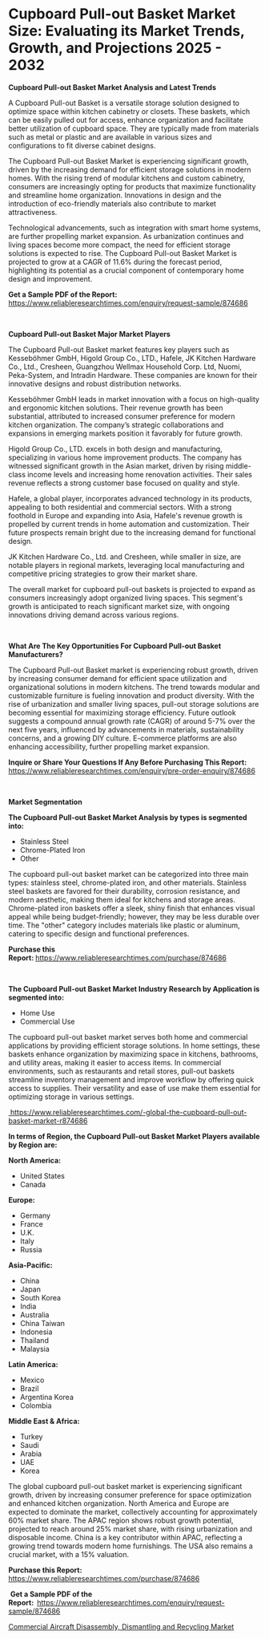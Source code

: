 <p><h1>Cupboard Pull-out Basket Market Size: Evaluating its Market Trends, Growth, and Projections 2025 - 2032</h1></p><p><strong>Cupboard Pull-out Basket Market Analysis and Latest Trends</strong></p>
<p><p>A Cupboard Pull-out Basket is a versatile storage solution designed to optimize space within kitchen cabinetry or closets. These baskets, which can be easily pulled out for access, enhance organization and facilitate better utilization of cupboard space. They are typically made from materials such as metal or plastic and are available in various sizes and configurations to fit diverse cabinet designs.</p><p>The Cupboard Pull-out Basket Market is experiencing significant growth, driven by the increasing demand for efficient storage solutions in modern homes. With the rising trend of modular kitchens and custom cabinetry, consumers are increasingly opting for products that maximize functionality and streamline home organization. Innovations in design and the introduction of eco-friendly materials also contribute to market attractiveness.</p><p>Technological advancements, such as integration with smart home systems, are further propelling market expansion. As urbanization continues and living spaces become more compact, the need for efficient storage solutions is expected to rise. The Cupboard Pull-out Basket Market is projected to grow at a CAGR of 11.6% during the forecast period, highlighting its potential as a crucial component of contemporary home design and improvement.</p></p>
<p><strong>Get a Sample PDF of the Report:&nbsp;</strong> <a href="https://www.reliableresearchtimes.com/enquiry/request-sample/874686?utm_campaign=3227&utm_medium=2&utm_source=Github&utm_content=ia&utm_term=21032025&utm_id=cupboard-pull-out-basket">https://www.reliableresearchtimes.com/enquiry/request-sample/874686</a></p>
<p>&nbsp;</p>
<p><strong>Cupboard Pull-out Basket Major Market Players</strong></p>
<p><p>The Cupboard Pull-out Basket market features key players such as Kesseböhmer GmbH, Higold Group Co., LTD., Hafele, JK Kitchen Hardware Co., Ltd., Cresheen, Guangzhou Wellmax Household Corp. Ltd, Nuomi, Peka-System, and Intradin Hardware. These companies are known for their innovative designs and robust distribution networks.</p><p>Kesseböhmer GmbH leads in market innovation with a focus on high-quality and ergonomic kitchen solutions. Their revenue growth has been substantial, attributed to increased consumer preference for modern kitchen organization. The company’s strategic collaborations and expansions in emerging markets position it favorably for future growth.</p><p>Higold Group Co., LTD. excels in both design and manufacturing, specializing in various home improvement products. The company has witnessed significant growth in the Asian market, driven by rising middle-class income levels and increasing home renovation activities. Their sales revenue reflects a strong customer base focused on quality and style.</p><p>Hafele, a global player, incorporates advanced technology in its products, appealing to both residential and commercial sectors. With a strong foothold in Europe and expanding into Asia, Hafele's revenue growth is propelled by current trends in home automation and customization. Their future prospects remain bright due to the increasing demand for functional design.</p><p>JK Kitchen Hardware Co., Ltd. and Cresheen, while smaller in size, are notable players in regional markets, leveraging local manufacturing and competitive pricing strategies to grow their market share.</p><p>The overall market for cupboard pull-out baskets is projected to expand as consumers increasingly adopt organized living spaces. This segment's growth is anticipated to reach significant market size, with ongoing innovations driving demand across various regions.</p></p>
<p>&nbsp;</p>
<p><strong>What Are The Key Opportunities For Cupboard Pull-out Basket Manufacturers?</strong></p>
<p><p>The Cupboard Pull-out Basket market is experiencing robust growth, driven by increasing consumer demand for efficient space utilization and organizational solutions in modern kitchens. The trend towards modular and customizable furniture is fueling innovation and product diversity. With the rise of urbanization and smaller living spaces, pull-out storage solutions are becoming essential for maximizing storage efficiency. Future outlook suggests a compound annual growth rate (CAGR) of around 5-7% over the next five years, influenced by advancements in materials, sustainability concerns, and a growing DIY culture. E-commerce platforms are also enhancing accessibility, further propelling market expansion.</p></p>
<p><strong>Inquire or Share Your Questions If Any Before Purchasing This Report:</strong> <a href="https://www.reliableresearchtimes.com/enquiry/pre-order-enquiry/874686?utm_campaign=3227&utm_medium=2&utm_source=Github&utm_content=ia&utm_term=21032025&utm_id=cupboard-pull-out-basket">https://www.reliableresearchtimes.com/enquiry/pre-order-enquiry/874686</a></p>
<p>&nbsp;</p>
<p><strong>Market Segmentation</strong></p>
<p><strong>The Cupboard Pull-out Basket Market Analysis by types is segmented into:</strong></p>
<p><ul><li>Stainless Steel</li><li>Chrome-Plated Iron</li><li>Other</li></ul></p>
<p><p>The cupboard pull-out basket market can be categorized into three main types: stainless steel, chrome-plated iron, and other materials. Stainless steel baskets are favored for their durability, corrosion resistance, and modern aesthetic, making them ideal for kitchens and storage areas. Chrome-plated iron baskets offer a sleek, shiny finish that enhances visual appeal while being budget-friendly; however, they may be less durable over time. The "other" category includes materials like plastic or aluminum, catering to specific design and functional preferences.</p></p>
<p><strong>Purchase this Report:&nbsp;</strong><a href="https://www.reliableresearchtimes.com/purchase/874686?utm_campaign=3227&utm_medium=2&utm_source=Github&utm_content=ia&utm_term=21032025&utm_id=cupboard-pull-out-basket">https://www.reliableresearchtimes.com/purchase/874686</a></p>
<p>&nbsp;</p>
<p><strong>The Cupboard Pull-out Basket Market Industry Research by Application is segmented into:</strong></p>
<p><ul><li>Home Use</li><li>Commercial Use</li></ul></p>
<p><p>The cupboard pull-out basket market serves both home and commercial applications by providing efficient storage solutions. In home settings, these baskets enhance organization by maximizing space in kitchens, bathrooms, and utility areas, making it easier to access items. In commercial environments, such as restaurants and retail stores, pull-out baskets streamline inventory management and improve workflow by offering quick access to supplies. Their versatility and ease of use make them essential for optimizing storage in various settings.</p></p>
<p><a href="https://www.reliableresearchtimes.com/-global-the-cupboard-pull-out-basket-market-r874686?utm_campaign=3227&utm_medium=2&utm_source=Github&utm_content=ia&utm_term=21032025&utm_id=cupboard-pull-out-basket">&nbsp;https://www.reliableresearchtimes.com/-global-the-cupboard-pull-out-basket-market-r874686</a></p>
<p><strong>In terms of Region, the Cupboard Pull-out Basket Market Players available by Region are:</strong></p>
<p>
    <p> <strong> North America: </strong>
        <ul>
            <li>United States</li>
            <li>Canada</li>
        </ul>
        </p> 
    <p> <strong> Europe: </strong>
        <ul>
            <li>Germany</li>
            <li>France</li>
            <li>U.K.</li>
            <li>Italy</li>
            <li>Russia</li>
        </ul>
        </p> 
    <p> <strong> Asia-Pacific: </strong>
        <ul>
            <li>China</li>
            <li>Japan</li>
            <li>South Korea</li>
            <li>India</li>
            <li>Australia</li>
            <li>China Taiwan</li>
            <li>Indonesia</li>
            <li>Thailand</li>
            <li>Malaysia</li>
        </ul>
        </p> 
    <p> <strong> Latin America: </strong>
        <ul>
            <li>Mexico</li>
            <li>Brazil</li>
            <li>Argentina Korea</li>
            <li>Colombia</li>
        </ul>
        </p> 
    <p> <strong> Middle East & Africa: </strong>
        <ul>
            <li>Turkey</li>
            <li>Saudi</li>
            <li>Arabia</li>
            <li>UAE</li>
            <li>Korea</li>
        </ul>
    </p>
    </p>
<p><p>The global cupboard pull-out basket market is experiencing significant growth, driven by increasing consumer preference for space optimization and enhanced kitchen organization. North America and Europe are expected to dominate the market, collectively accounting for approximately 60% market share. The APAC region shows robust growth potential, projected to reach around 25% market share, with rising urbanization and disposable income. China is a key contributor within APAC, reflecting a growing trend towards modern home furnishings. The USA also remains a crucial market, with a 15% valuation.</p></p>
<p><strong>Purchase this Report: </strong><a href="https://www.reliableresearchtimes.com/purchase/874686?utm_campaign=3227&utm_medium=2&utm_source=Github&utm_content=ia&utm_term=21032025&utm_id=cupboard-pull-out-basket">https://www.reliableresearchtimes.com/purchase/874686</a></p>
<p>&nbsp;<strong>Get a Sample PDF of the Report:&nbsp;&nbsp;</strong><a href="https://www.reliableresearchtimes.com/enquiry/request-sample/874686?utm_campaign=3227&utm_medium=2&utm_source=Github&utm_content=ia&utm_term=21032025&utm_id=cupboard-pull-out-basket">https://www.reliableresearchtimes.com/enquiry/request-sample/874686</a></p>
<p><strong></strong></p>
<p><p><a href="https://github.com/jolinolooman/Market-Research-Report-List-1/blob/main/commercial-aircraft-disassembly-dismantling-and-recycling-market.md?utm_campaign=3227&utm_medium=2&utm_source=Github&utm_content=ia&utm_term=21032025&utm_id=cupboard-pull-out-basket">Commercial Aircraft Disassembly, Dismantling and Recycling Market</a></p></p>